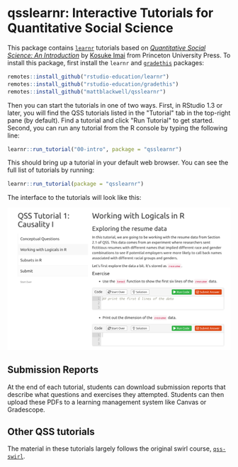 # qsslearnr: Interactive Tutorials for Quantitative Social Science

This package contains [`learnr`](https://rstudio.github.io/learnr/index.html) tutorials based on [*Quantitative Social Science: An Introduction*](http://qss.princeton.press/) by [Kosuke Imai](https://imai.fas.harvard.edu/) from Princeton University Press. To install this package, first install the `learnr` and [`gradethis`](https://github.com/rstudio-education/gradethis) packages:

``` r
remotes::install_github("rstudio-education/learnr")
remotes::install_github("rstudio-education/gradethis")
remotes::install_github("mattblackwell/qsslearnr")
```

Then you can start the tutorials in one of two ways. First, in RStudio 1.3 or later, you will find the QSS tutorials listed in the "Tutorial" tab in the top-right pane (by default). Find a tutorial and click "Run Tutorial" to get started. Second, you can run any tutorial from the R console by typing the following line: 

``` r
learnr::run_tutorial("00-intro", package = "qsslearnr")
```

This should bring up a tutorial in your default web browser. You can see the full list of tutorials by running:

``` r
learnr::run_tutorial(package = "qsslearnr")
```

The interface to the tutorials will look like this:

![Screenshot of qsslearnr](man/figures/qsslearnr-screenshot.png)


## Submission Reports

At the end of each tutorial, students can download submission reports that describe what questions and exercises they attempted. Students can then upload these PDFs to a learning management system like Canvas or Gradescope. 

## Other QSS tutorials

The material in these tutorials largely follows the original swirl course, [`qss-swirl`](https://github.com/kosukeimai/qss-swirl). 
